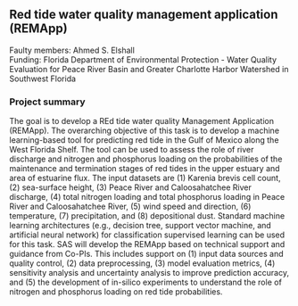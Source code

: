 ## Red tide water quality management application (REMApp) 
Faulty members: Ahmed S. Elshall   
Funding: Florida Department of Environmental Protection - Water Quality Evaluation for Peace River Basin and Greater Charlotte Harbor Watershed in Southwest Florida

### Project summary
The goal is to develop a REd tide water quality Management Application (REMApp).  The overarching objective of this task is to develop a machine learning-based tool for predicting red tide in the Gulf of Mexico along the West Florida Shelf. The tool can be used to assess the role of river discharge and nitrogen and phosphorus loading on the probabilities of the maintenance and termination stages of red tides in the upper estuary and area of estuarine flux. The input datasets are (1) Karenia brevis cell count, (2) sea-surface height, (3) Peace River and Caloosahatchee River discharge, (4) total nitrogen loading and total phosphorus loading in Peace River and Caloosahatchee River, (5) wind speed and direction, (6) temperature, (7) precipitation, and (8) depositional dust.  Standard machine learning architectures (e.g., decision tree, support vector machine, and artificial neural network) for classification supervised learning can be used for this task. SAS will develop the REMApp based on technical support and guidance from Co-PIs. This includes support on (1) input data sources and quality control, (2) data preprocessing, (3) model evaluation metrics, (4) sensitivity analysis and uncertainty analysis to improve prediction accuracy, and (5) the development of in-silico experiments to understand the role of nitrogen and phosphorus loading on red tide probabilities.
